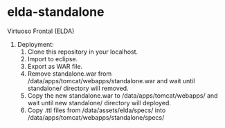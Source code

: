 # elda-standalone
Virtuoso Frontal (ELDA)

1. Deployment:
    1. Clone this repository in your localhost.
    2. Import to eclipse.
    3. Export as WAR file.
    4. Remove standalone.war from /data/apps/tomcat/webapps/standalone.war and wait until standalone/ directory will removed.
    5. Copy the new standalone.war to /data/apps/tomcat/webapps/ and wait until new standalone/ directory will deployed.
    6.	Copy .ttl files from /data/assets/elda/specs/ into /data/apps/tomcat/webapps/standalone/specs/